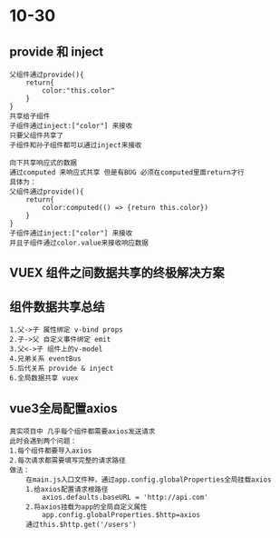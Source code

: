 # 10-30
## provide 和 inject
    父组件通过provide(){
        return{
            color:"this.color"
        }
    }
    共享给子组件
    子组件通过inject:["color"] 来接收
    只要父组件共享了
    子组件和孙子组件都可以通过inject来接收

    向下共享响应式的数据
    通过computed 来响应式共享 但是有BUG 必须在computed里面return才行
    具体为：
    父组件通过provide(){
        return{
            color:computed(() => {return this.color})
        }
    }
    子组件通过inject:["color"] 来接收
    并且子组件通过color.value来接收响应数据
##   VUEX 组件之间数据共享的终极解决方案

## 组件数据共享总结
    1.父->子 属性绑定 v-bind props
    2.子->父 自定义事件绑定 emit
    3.父<->子 组件上的v-model
    4.兄弟关系 eventBus
    5.后代关系 provide & inject
    6.全局数据共享 vuex

## vue3全局配置axios
    真实项目中 几乎每个组件都需要axios发送请求
    此时会遇到两个问题：
    1.每个组件都要导入axios
    2.每次请求都需要填写完整的请求路径
    做法：
        在main.js入口文件种，通过app.config.globalProperties全局挂载axios
        1.给axios配置请求根路径
            axios.defaults.baseURL = 'http://api.com'
        2.将axios挂载为app的全局自定义属性
            app.config.globalProperties.$http=axios
        通过this.$http.get('/users')